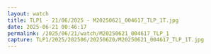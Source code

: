 ```yaml
---
layout: watch
title: TLP1 - 21/06/2025 - M20250621_004617_TLP_1T.jpg
date: 2025-06-21 00:46:17
permalink: /2025/06/21/watch/M20250621_004617_TLP_1
capture: TLP1/2025/202506/20250620/M20250621_004617_TLP_1T.jpg
---
```

